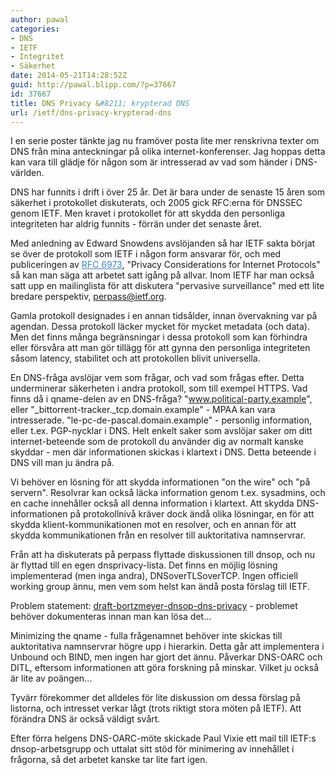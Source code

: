 ```yaml
---
author: pawal
categories:
- DNS
- IETF
- Integritet
- Säkerhet
date: 2014-05-21T14:28:52Z
guid: http://pawal.blipp.com/?p=37667
id: 37667
title: DNS Privacy &#8211; krypterad DNS
url: /ietf/dns-privacy-krypterad-dns
---
```


I en serie poster tänkte jag nu framöver posta lite mer renskrivna texter om DNS från mina anteckningar på olika internet-konferenser. Jag hoppas detta kan vara till glädje för någon som är intresserad av vad som händer i DNS-världen.

DNS har funnits i drift i över 25 år. Det är bara under de senaste 15 åren som säkerhet i protokollet diskuterats, och 2005 gick RFC:erna för DNSSEC genom IETF. Men kravet i protokollet för att skydda den personliga integriteten har aldrig funnits - förrän under det senaste året.

Med anledning av Edward Snowdens avslöjanden så har IETF sakta börjat se över de protokoll som IETF i någon form ansvarar för, och med publiceringen av <a style="color: #4183c4;" href="https://tools.ietf.org/html/rfc6973" rel="noreferrer">RFC 6973</a>, "Privacy Considerations for Internet Protocols" så kan man säga att arbetet satt igång på allvar. Inom IETF har man också satt upp en mailinglista för att diskutera "pervasive surveillance" med ett lite bredare perspektiv, <a style="color: #4183c4;" href="https://www.ietf.org/mailman/listinfo/perpass" rel="noreferrer">perpass@ietf.org.</a>

Gamla protokoll designades i en annan tidsålder, innan övervakning var på agendan. Dessa protokoll läcker mycket för mycket metadata (och data). Men det finns många begränsningar i dessa protokoll som kan förhindra eller försvåra att man gör tillägg för att gynna den personliga integriteten såsom latency, stabilitet och att protokollen blivit universella.

En DNS-fråga avslöjar vem som frågar, och vad som frågas efter. Detta underminerar säkerheten i andra protokoll, som till exempel HTTPS. Vad finns då i qname-delen av en DNS-fråga? "www.political-party.example", eller "_bittorrent-tracker._tcp.domain.example" - MPAA kan vara intresserade. "le-pc-de-pascal.domain.example" - personlig information, eller t.ex. PGP-nycklar i DNS. Helt enkelt saker som avslöjar saker om ditt internet-beteende som de protokoll du använder dig av normalt kanske skyddar - men där informationen skickas i klartext i DNS. Detta beteende i DNS vill man ju ändra på.

Vi behöver en lösning för att skydda informationen "on the wire" och "på servern". Resolvrar kan också läcka information genom t.ex. sysadmins, och en cache innehåller också all denna information i klartext. Att skydda DNS-informationen på protokollnivå kräver dock ändå olika lösningar, en för att skydda klient-kommunikationen mot en resolver, och en annan för att skydda kommunikationen från en resolver till auktoritativa namnservrar.

Från att ha diskuterats på perpass flyttade diskussionen till dnsop, och nu är flyttad till en egen dnsprivacy-lista. Det finns en möjlig lösning implementerad (men inga andra), DNSoverTLSoverTCP. Ingen officiell working group ännu, men vem som helst kan ändå posta förslag till IETF.

Problem statement: <a href="http://tools.ietf.org/html/draft-bortzmeyer-dnsop-dns-privacy-02">draft-bortzmeyer-dnsop-dns-privacy</a> - problemet behöver dokumenteras innan man kan lösa det...

Minimizing the qname - fulla frågenamnet behöver inte skickas till auktoritativa namnservrar högre upp i hierarkin. Detta går att implementera i Unbound och BIND, men ingen har gjort det ännu. Påverkar DNS-OARC och DITL, eftersom informationen att göra forskning på minskar. Vilket ju också är lite av poängen...

Tyvärr förekommer det alldeles för lite diskussion om dessa förslag på listorna, och intresset verkar lågt (trots riktigt stora möten på IETF). Att förändra DNS är också väldigt svårt.

Efter förra helgens DNS-OARC-möte skickade Paul Vixie ett mail till IETF:s dnsop-arbetsgrupp och uttalat sitt stöd för minimering av innehållet i frågorna, så det arbetet kanske tar lite fart igen.